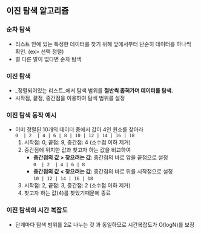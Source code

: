 ## 이진 탐색 알고리즘

### 순차 탐색
* 리스트 안에 있는 특정한 데이터를 찾기 위해 앞에서부터 단순히 데이터를 하나씩 확인. (ex> 선택 정렬)
* 별 다른 말이 없다면 순차 탐색

### 이진 탐색
* _정렬되어있는 리스트_에서 탐색 범위를 **절반씩 좁혀가며 데이터를 탐색.**
* 시작점, 끝점, 중간점을 이용하여 탐색 범위를 설정

### 이진 탐색 동작 예시
* 이미 정렬된 10개의 데이터 중에서 값이 4인 원소를 찾아라  
`0  | 2  | 4 | 6 | 8 | 10 | 12 | 14 | 16 | 18`
  1. 시작점: 0, 끝점: 9, 중간점: 4 (소수점 이하 제거)
  2. 중간점에 위치한 값과 찾고자 하는 값을 비교하여 
     * **중간점의 값 > 찾으려는 값**: 중간점의 바로 앞을 끝점으로 설정  
     `0  | 2  | 4 | 6 | 8`
     * **중간점의 값 < 찾으려는 값**: 중간점의 바로 뒤를 시작점으로 설정  
     `10 | 12 | 14 | 16 | 18`
  3. 시작점: 2, 끝점: 3, 중간점: 2 (소수점 이하 제거)
  4. 찾고자 하는 값(4)를 찾았기때문에 종료
  
### 이진 탐색의 시간 복잡도
* 단계마다 탐색 범위를 2로 나누는 것 과 동일하므로 시간복잡도가 O(logN)를 보장